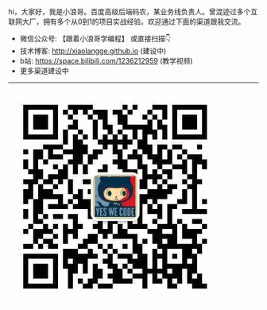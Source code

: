 hi，大家好，我是小浪哥。百度高级后端码农，某业务线负责人。曾混迹过多个互联网大厂，拥有多个从0到1的项目实战经验。欢迎通过下面的渠道跟我交流。

* 微信公众号: 【跟着小浪哥学编程】 或直接扫描👇
* 技术博客: http://xiaolangge.github.io (建设中)
* b站: https://space.bilibili.com/1236212959 (教学视频)
* 更多渠道建设中

---

![跟着小浪哥学编程](wechat.PNG)

